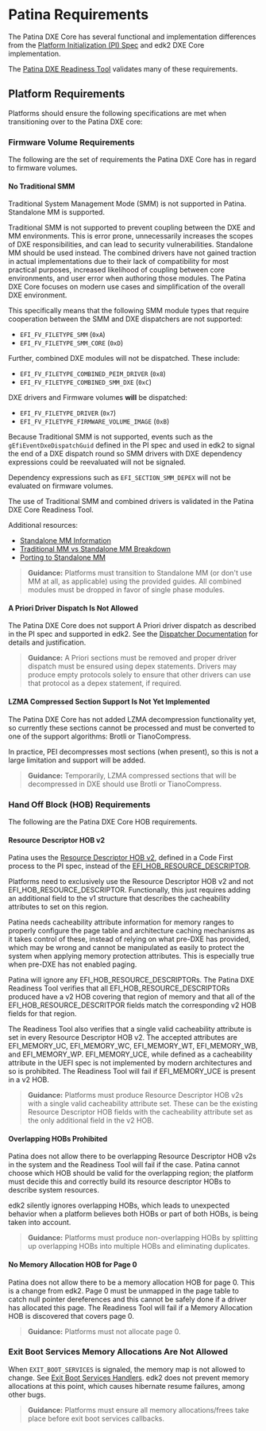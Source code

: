 # Patina Requirements

The Patina DXE Core has several functional and implementation differences from the
[Platform Initialization (PI) Spec](https://uefi.org/specifications) and edk2 DXE Core implementation.

The [Patina DXE Readiness Tool](#todo) validates many of these requirements.

## Platform Requirements

Platforms should ensure the following specifications are met when transitioning over to the Patina DXE core:

### Firmware Volume Requirements

The following are the set of requirements the Patina DXE Core has in regard to firmware volumes.

#### No Traditional SMM

Traditional System Management Mode (SMM) is not supported in Patina. Standalone MM is supported.

Traditional SMM is not supported to prevent coupling between the DXE and MM environments. This is error
prone, unnecessarily increases the scopes of DXE responsibilities, and can lead to security vulnerabilities.
Standalone MM should be used instead. The combined drivers have not gained traction in actual implementations due
to their lack of compatibility for most practical purposes, increased likelihood of coupling between core environments,
and user error when authoring those modules. The Patina DXE Core focuses on modern use cases and simplification of the
overall DXE environment.

This specifically means that the following SMM module types that require cooperation between the SMM and DXE
dispatchers are not supported:

- `EFI_FV_FILETYPE_SMM` (`0xA`)
- `EFI_FV_FILETYPE_SMM_CORE` (`0xD`)

Further, combined DXE modules will not be dispatched. These include:

- `EFI_FV_FILETYPE_COMBINED_PEIM_DRIVER` (`0x8`)
- `EFI_FV_FILETYPE_COMBINED_SMM_DXE` (`0xC`)

DXE drivers and Firmware volumes **will** be dispatched:

- `EFI_FV_FILETYPE_DRIVER` (`0x7`)
- `EFI_FV_FILETYPE_FIRMWARE_VOLUME_IMAGE` (`0xB`)

Because Traditional SMM is not supported, events such as the `gEfiEventDxeDispatchGuid` defined in the PI spec and used
in edk2 to signal the end of a DXE dispatch round so SMM drivers with DXE dependency expressions could be reevaluated
will not be signaled.

Dependency expressions such as `EFI_SECTION_SMM_DEPEX` will not be evaluated on firmware volumes.

The use of Traditional SMM and combined drivers is validated in the Patina DXE Core Readiness Tool.

Additional resources:

- [Standalone MM Information](https://github.com/microsoft/mu_feature_mm_supv/blob/main/Docs/TraditionalAndStandaloneMm.md)
- [Traditional MM vs Standalone MM Breakdown](https://github.com/microsoft/mu_feature_mm_supv/blob/main/Docs/TraditionalAndStandaloneMm.md)
- [Porting to Standalone MM](https://github.com/microsoft/mu_feature_mm_supv/blob/main/MmSupervisorPkg/Docs/PlatformIntegration/PlatformIntegrationSteps.md#standalone-mm-changes)

> **Guidance:**
> Platforms must transition to Standalone MM (or don't use MM at all, as applicable) using the provided guides. All
> combined modules must be dropped in favor of single phase modules.

#### A Priori Driver Dispatch Is Not Allowed

The Patina DXE Core does not support A Priori driver dispatch as described in the PI spec and supported in edk2. See
the [Dispatcher Documentation](../dxe_core/dispatcher.md) for details and justification.

> **Guidance:**
> A Priori sections must be removed and proper driver dispatch must be ensured using depex statements. Drivers may
> produce empty protocols solely to ensure that other drivers can use that protocol as a depex statement, if required.

#### LZMA Compressed Section Support Is Not Yet Implemented

The Patina DXE Core has not added LZMA decompression functionality yet, so currently these sections cannot be processed
and must be converted to one of the support algorithms: Brotli or TianoCompress.

In practice, PEI decompresses most sections (when present), so this is not a large limitation and support will be added.

> **Guidance:**
> Temporarily, LZMA compressed sections that will be decompressed in DXE should use Brotli or TianoCompress.

### Hand Off Block (HOB) Requirements

The following are the Patina DXE Core HOB requirements.

#### Resource Descriptor HOB v2

Patina uses the
[Resource Descriptor HOB v2](https://github.com/microsoft/mu_rust_pi/commit/4e5d3840f199a36c7c3b112790f1a88570b3aa22),
defined in a Code First process to the PI spec, instead of the
[EFI_HOB_RESOURCE_DESCRIPTOR](https://uefi.org/specs/PI/1.9/V3_HOB_Code_Definitions.html#resource-descriptor-hob).

Platforms need to exclusively use the Resource Descriptor HOB v2 and not EFI_HOB_RESOURCE_DESCRIPTOR. Functionally,
this just requires adding an additional field to the v1 structure that describes the cacheability attributes to set on
this region.

Patina needs cacheability attribute information for memory ranges to properly configure the page table and architecture
caching mechanisms as it takes control of these, instead of relying on what pre-DXE has provided, which may be wrong
and cannot be manipulated as easily to protect the system when applying memory protection attributes. This is especially
true when pre-DXE has not enabled paging.

Patina will ignore any EFI_HOB_RESOURCE_DESCRIPTORs. The Patina DXE Readiness Tool verifies that all
EFI_HOB_RESOURCE_DESCRIPTORs produced have a v2 HOB covering that region of memory and that all of the
EFI_HOB_RESOURCE_DESCRITPOR fields match the corresponding v2 HOB fields for that region.

The Readiness Tool also verifies that a single valid cacheability attribute is set in every Resource Descriptor HOB v2.
The accepted attributes are EFI_MEMORY_UC, EFI_MEMORY_WC, EFI_MEMORY_WT, EFI_MEMORY_WB, and EFI_MEMORY_WP.
EFI_MEMORY_UCE, while defined as a cacheability attribute in the UEFI spec is not implemented by modern architectures
and so is prohibited. The Readiness Tool will fail if EFI_MEMORY_UCE is present in a v2 HOB.

> **Guidance:**
> Platforms must produce Resource Descriptor HOB v2s with a single valid cacheability attribute set. These can be the
> existing Resource Descriptor HOB fields with the cacheability attribute set as the only additional field in the v2
> HOB.

#### Overlapping HOBs Prohibited

Patina does not allow there to be overlapping Resource Descriptor HOB v2s in the system and the Readiness Tool will
fail if the case. Patina cannot choose which HOB should be valid for the overlapping region; the platform must decide
this and correctly build its resource descriptor HOBs to describe system resources.

edk2 silently ignores overlapping HOBs, which leads to unexpected behavior when a platform believes both HOBs or part
of both HOBs, is being taken into account.

> **Guidance:**
> Platforms must produce non-overlapping HOBs by splitting up overlapping HOBs into multiple HOBs and eliminating
> duplicates.

#### No Memory Allocation HOB for Page 0

Patina does not allow there to be a memory allocation HOB for page 0. This is a change from edk2. Page 0 must be
unmapped in the page table to catch null pointer dereferences and this cannot be safely done if a driver has allocated
this page. The Readiness Tool will fail if a Memory Allocation HOB is discovered that covers page 0.

> **Guidance:**
> Platforms must not allocate page 0.

### Exit Boot Services Memory Allocations Are Not Allowed

When `EXIT_BOOT_SERVICES` is signaled, the memory map is not allowed to change. See
[Exit Boot Services Handlers](../dxe_core/memory_management.md#exit-boot-services-handlers). edk2 does not prevent
memory allocations at this point, which causes hibernate resume failures, among other bugs.

> **Guidance:**
> Platforms must ensure all memory allocations/frees take place before exit boot services callbacks.
